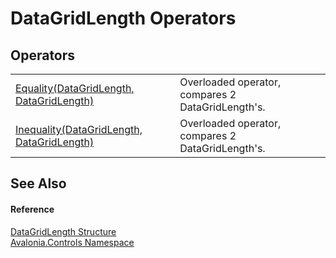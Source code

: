# DataGridLength Operators




## Operators
<table>
<tr>
<td><a href="M_Avalonia_Controls_DataGridLength_op_Equality">Equality(DataGridLength, DataGridLength)</a></td>
<td>Overloaded operator, compares 2 DataGridLength's.</td>
</tr>
<tr>
<td><a href="M_Avalonia_Controls_DataGridLength_op_Inequality">Inequality(DataGridLength, DataGridLength)</a></td>
<td>Overloaded operator, compares 2 DataGridLength's.</td>
</tr>
</table>

## See Also


#### Reference
<a href="T_Avalonia_Controls_DataGridLength">DataGridLength Structure</a>  
<a href="N_Avalonia_Controls">Avalonia.Controls Namespace</a>  

